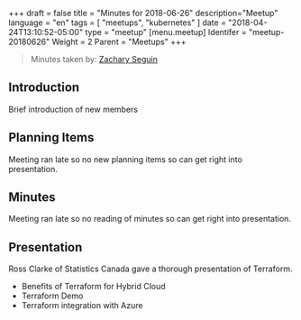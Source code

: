 +++
draft = false
title = "Minutes for 2018-06-26"
description="Meetup"
language = "en"
tags = [
    "meetups",
    "kubernetes"
]
date = "2018-04-24T13:10:52-05:00"
type = "meetup"
[menu.meetup]
  Identifer = "meetup-20180626"
  Weight = 2
  Parent = "Meetups"
+++

> Minutes taken by: [Zachary Seguin](https://zacharyseguin.ca)

## Introduction

Brief introduction of new members

## Planning Items

Meeting ran late so no new planning items so can get right into presentation.

## Minutes

Meeting ran late so no reading of minutes so can get right into presentation.

## Presentation

Ross Clarke of Statistics Canada gave a thorough presentation of Terraform.

* Benefits of Terraform for Hybrid Cloud
* Terraform Demo
* Terraform integration with Azure
